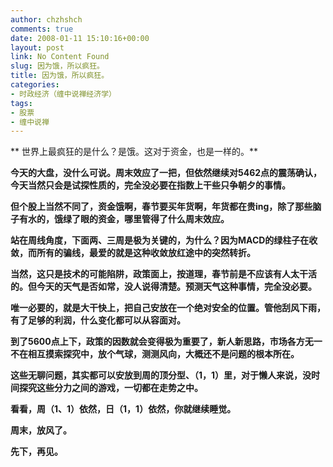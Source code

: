 ```yaml
---
author: chzhshch
comments: true
date: 2008-01-11 15:10:16+00:00
layout: post
link: No Content Found
slug: 因为饿，所以疯狂。
title: 因为饿，所以疯狂。
categories:
- 时政经济（缠中说禅经济学）
tags:
- 股票
- 缠中说禅
---
```


			

** 世界上最疯狂的是什么？是饿。这对于资金，也是一样的。**

**今天的大盘，没什么可说。周末效应了一把，但依然继续对5462点的震荡确认，今天当然只会是试探性质的，完全没必要在指数上干些只争朝夕的事情。**

**但个股上当然不同了，资金饿啊，春节要买年货啊，年货都在贵ing，除了那些脑子有水的，饿绿了眼的资金，哪里管得了什么周末效应。**

**站在周线角度，下面两、三周是极为关键的，为什么？因为MACD的绿柱子在收敛，而所有的骗线，最爱的就是这种收敛放红途中的突然转折。**

**当然，这只是技术的可能陷阱，政策面上，按道理，春节前是不应该有人太干活的。但今天的天气是否如常，没人说得清楚。预测天气这种事情，完全没必要。**

**唯一必要的，就是大干快上，把自己安放在一个绝对安全的位置。管他刮风下雨，有了足够的利润，什么变化都可以从容面对。**

**到了5600点上下，政策的因数就会变得极为重要了，新人新思路，市场各方无一不在相互摸索探究中，放个气球，测测风向，大概还不是问题的根本所在。**

**这些无聊问题，其实都可以安放到周的顶分型、（1，1）里，对于懒人来说，没时间探究这些分力之间的游戏，一切都在走势之中。**

**看看，周（1、1）依然，日（1，1）依然，你就继续睡觉。**

**周末，放风了。**

**先下，再见。**
